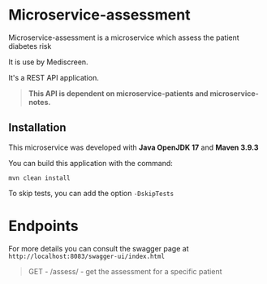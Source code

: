 # Microservice-assessment

Microservice-assessment is a microservice which assess the patient diabetes risk

It is use by Mediscreen.

It's a REST API application.

> __This API is dependent on microservice-patients and microservice-notes.__

## Installation

This microservice was developed with __Java OpenJDK 17__ and __Maven 3.9.3__

You can build this application with the command:

```shell
mvn clean install
```

To skip tests, you can add the option `-DskipTests`

# Endpoints

For more details you can consult the swagger page at `http://localhost:8083/swagger-ui/index.html`

> GET - /assess/<id> - get the assessment for a specific patient

